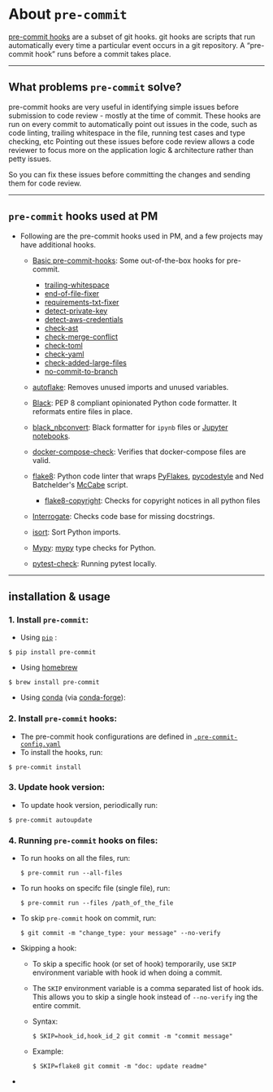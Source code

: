 # About `pre-commit`

[pre-commit hooks](https://pre-commit.com/) are a subset of git hooks. git hooks are scripts that run automatically every time a particular event occurs in a git repository. A “pre-commit hook” runs before a commit takes place.

---

## What problems `pre-commit` solve?

pre-commit hooks are very useful in identifying simple issues before submission to code review - mostly at the time of commit.
These hooks are run on every commit to automatically point out issues in the code, such as code linting, trailing whitespace in the file, running test cases and type checking, etc
Pointing out these issues before code review allows a code reviewer to focus more on the application logic & architecture rather than petty issues.

So you can fix these issues before committing the changes and sending them for code review.

---

## `pre-commit` hooks used at PM

- Following are the pre-commit hooks used in PM, and a few projects may have additional hooks.
  - [Basic pre-commit-hooks](https://github.com/pre-commit/pre-commit-hooks): Some out-of-the-box hooks for pre-commit.
    - [trailing-whitespace](https://github.com/pre-commit/pre-commit-hooks#trailing-whitespace)
    - [end-of-file-fixer](https://github.com/pre-commit/pre-commit-hooks#end-of-file-fixer)
    - [requirements-txt-fixer](https://github.com/pre-commit/pre-commit-hooks#requirements-txt-fixer)
    - [detect-private-key](https://github.com/pre-commit/pre-commit-hooks#detect-private-key)
    - [detect-aws-credentials](https://github.com/pre-commit/pre-commit-hooks#detect-aws-credentials)
    - [check-ast](https://github.com/pre-commit/pre-commit-hooks#check-ast)
    - [check-merge-conflict](https://github.com/pre-commit/pre-commit-hooks#check-toml)
    - [check-toml](https://github.com/pre-commit/pre-commit-hooks#check-toml)
    - [check-yaml](https://github.com/pre-commit/pre-commit-hooks#check-yaml)
    - [check-added-large-files](https://github.com/pre-commit/pre-commit-hooks#check-added-large-files)
    - [no-commit-to-branch](https://github.com/pre-commit/pre-commit-hooks#no-commit-to-branch)

  - [autoflake](https://github.com/myint/autoflake): Removes unused imports and unused variables.

  - [Black](https://github.com/psf/black): PEP 8 compliant opinionated Python code formatter. It reformats entire files in place.

  - [black_nbconvert](https://github.com/dfm/black_nbconvert): Black formatter for `ipynb` files or [Jupyter notebooks](https://jupyter-notebook.readthedocs.io/en/stable/).

  - [docker-compose-check](https://github.com/IamTheFij/docker-pre-commit#docker-compose-check): Verifies that docker-compose files are valid.

  - [flake8](https://github.com/pycqa/flake8): Python code linter that wraps [PyFlakes](https://github.com/PyCQA/pyflakes), [pycodestyle](https://github.com/PyCQA/pycodestyle) and Ned Batchelder's [McCabe](https://github.com/PyCQA/mccabe) script.
    - [flake8-copyright](https://github.com/savoirfairelinux/flake8-copyright): Checks for copyright notices in all python files

  - [Interrogate](https://github.com/econchick/interrogate): Checks code base for missing docstrings.

  - [isort](https://github.com/pre-commit/mirrors-isort): Sort Python imports.

  - [Mypy](https://github.com/pre-commit/mirrors-mypy): [mypy](https://github.com/python/mypy) type checks for Python.

  - [pytest-check](https://github.com/predictionmachine/pm-coding-template/blob/8a538d6dc35a0559bdf92fda02d118e1608a7d93/.pre-commit-config.yaml#L113): Running pytest locally.

---

## installation & usage

### 1. Install `pre-commit`:

- Using [`pip`](https://pip.pypa.io/en/stable/) :

```shell
$ pip install pre-commit
```

- Using [homebrew](https://brew.sh/)

```shell
$ brew install pre-commit
```

- Using [conda](https://conda.io/) (via [conda-forge](https://conda-forge.org/)):

### 2. Install `pre-commit` hooks:

- The pre-commit hook configurations are defined in [`.pre-commit-config.yaml`](https://github.com/predictionmachine/pm-coding-template/blob/main/.pre-commit-config.yaml)
- To install the hooks, run:

```shell
$ pre-commit install
```

### 3. Update hook version:

- To update hook version, periodically run:

```shell
$ pre-commit autoupdate
```

### 4. Running `pre-commit` hooks on files:

- To run hooks on all the files, run:

  ```shell
  $ pre-commit run --all-files
  ```

- To run hooks on specifc file (single file), run:

  ```shell
  $ pre-commit run --files /path_of_the_file
  ```

- To skip `pre-commit` hook on commit, run:

  ```shell
  $ git commit -m "change_type: your message" --no-verify
  ```

- Skipping a hook:

  - To skip a specific hook (or set of hook) temporarily, use `SKIP` environment variable with hook id when doing a commit.
  - The `SKIP` environment variable is a comma separated list of hook ids. This allows you to skip a single hook instead of `--no-verify` ing the entire commit.
  - Syntax:

    ```shell
    $ SKIP=hook_id,hook_id_2 git commit -m "commit message"
    ```

  - Example:

    ```shell
    $ SKIP=flake8 git commit -m "doc: update readme"
    ```

- 
